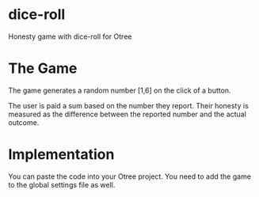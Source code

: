 # dice-roll
Honesty game with dice-roll for Otree

# The Game

The game generates a random number [1,6] on the click of a button. 

The user is paid a sum based on the number they report. Their honesty is measured as the difference between the reported number and the actual outcome.

# Implementation

You can paste the code into your Otree project. You need to add the game to the global settings file as well. 
